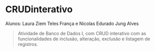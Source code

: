 # CRUDinterativo
Alunos: Laura Ziem Teles França e Nicolas Edurado Jung Alves
> Atividade de Banco de Dados I, com CRUD interativo com as funcionalidades de inclusão, alteração, exclusão e listagem de registros.
